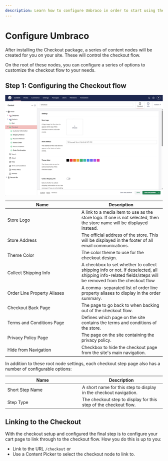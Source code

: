 ```yaml
---
description: Learn how to configure Umbraco in order to start using the Checkout package.
---
```


# Configure Umbraco

After installing the Checkout package, a series of content nodes will be created for you on your site. These will control the checkout flow.&#x20;

On the root of these nodes, you can configure a series of options to customize the checkout flow to your needs.

## Step 1: Configuring the Checkout flow

![Overview of some of the different configuration options for customizing the Checkout flow.](../media/checkout/15_configuration.png)

<table><thead><tr><th width="223">Name</th><th>Description</th></tr></thead><tbody><tr><td>Store Logo</td><td>A link to a media item to use as the store logo. If one is not selected, then the store name will be displayed instead.</td></tr><tr><td>Store Address</td><td>The official address of the store. This will be displayed in the footer of all email communications.</td></tr><tr><td>Theme Color</td><td>The color theme to use for the checkout design.</td></tr><tr><td>Collect Shipping Info</td><td>A checkbox to set whether to collect shipping info or not. If deselected, all shipping info-related fields/steps will be removed from the checkout flow</td></tr><tr><td>Order Line Property Aliases</td><td>A comma-separated list of order line property aliases to display in the order summary.</td></tr><tr><td>Checkout Back Page</td><td>The page to go back to when backing out of the checkout flow.</td></tr><tr><td>Terms and Conditions Page</td><td>Defines which page on the site contains the terms and conditions of the store.</td></tr><tr><td>Privacy Policy Page</td><td>The page on the site containing the privacy policy.</td></tr><tr><td>Hide from Navigation</td><td>Checkbox to hide the checkout page from the site's main navigation.</td></tr></tbody></table>

In addition to these root node settings, each checkout step page also has a number of configurable options:

<table><thead><tr><th width="225">Name</th><th>Description</th></tr></thead><tbody><tr><td>Short Step Name</td><td>A short name for this step to display in the checkout navigation.</td></tr><tr><td>Step Type</td><td>The checkout step to display for this step of the checkout flow.</td></tr></tbody></table>

## Linking to the Checkout

With the checkout setup and configured the final step is to configure your cart page to link through to the checkout flow. How you do this is up to you:

* Link to the URL `/checkout` or
* Use a Content Picker to select the checkout node to link to.

